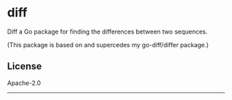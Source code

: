 # diff

Diff a Go package for finding the differences between two sequences.

(This package is based on and supercedes my go-diff/differ package.)

## License

Apache-2.0

---

